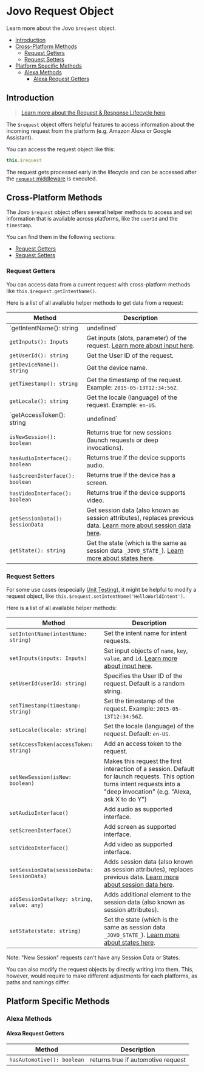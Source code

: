 # Jovo Request Object

Learn more about the Jovo `$request` object.

* [Introduction](#introduction)
* [Cross-Platform Methods](#cross-platform-methods)
   * [Request Getters](#request-getters)
   * [Request Setters](#request-setters)
* [Platform Specific Methods](#platform-specific-methods)
   * [Alexa Methods](#alexa-methods)
      * [Alexa Request Getters](#alexa-request-getters)

## Introduction

> [Learn more about the Request & Response Lifecycle here](./README.md '../').

The `$request` object offers helpful features to access information about the incoming request from the platform (e.g. Amazon Alexa or Google Assistant).

You can access the request object like this:

```javascript
this.$request
```

The request gets processed early in the lifecycle and can be accessed after the [`request` middleware](../../advanced-concepts/architecture.md '../architecture') is executed.


## Cross-Platform Methods

The Jovo `$request` object offers several helper methods to access and set information that is available across platforms, like the `userId` and the `timestamp`.

You can find them in the following sections:
* [Request Getters](#request-getters)
* [Request Setters](#request-setters)

### Request Getters

You can access data from a current request with cross-platform methods like `this.$request.getIntentName()`.

Here is a list of all available helper methods to get data from a request:

| Method        | Description        |
| ------------- |-------------|
| `getIntentName(): string | undefined` | Get the intent name for intent requests. `undefined` for launch requests. |
| `getInputs(): Inputs` | Get inputs (slots, parameter) of the request. [Learn more about input here](../routing/input.md '../routing/input'). |
| `getUserId(): string` | Get the User ID of the request. |
|`getDeviceName(): string`| Get the device name.|
| `getTimestamp(): string` | Get the timestamp of the request. Example: `2015-05-13T12:34:56Z`. |
| `getLocale(): string` | Get the locale (language) of the request. Example: `en-US`. |
| `getAccessToken(): string | undefined` | Get an access token to the request. |
| `isNewSession(): boolean` | Returns true for new sessions (launch requests or deep invocations). |
| `hasAudioInterface(): boolean` | Returns true if the device supports audio. |
| `hasScreenInterface(): boolean` | Returns true if the device has a screen. |
| `hasVideoInterface(): boolean` | Returns true if the device supports video. |
| `getSessionData(): SessionData` | Get session data (also known as session attributes), replaces previous data. [Learn more about session data here](../data#session-data '../data#session-data'). |
| `getState(): string` | Get the state (which is the same as session data `_JOVO_STATE_`). [Learn more about states here](../routing/states.md '../routing/states'). |

### Request Setters

For some use cases (especially [Unit Testing](../../testing/unit-testing.md '../unit-testing')), it might be helpful to modify a request object, like `this.$request.setIntentName('HelloWorldIntent')`.

Here is a list of all available helper methods:

| Method        | Description        |
| ------------- |-------------|
| `setIntentName(intentName: string)` | Set the intent name for intent requests. |
| `setInputs(inputs: Inputs)` | Set input objects of `name`, `key`, `value`, and `id`. [Learn more about input here](../routing/input.md '../routing/input'). |
| `setUserId(userId: string)` | Specifies the User ID of the request. Default is a random string. |
| `setTimestamp(timestamp: string)` | Set the timestamp of the request. Example: `2015-05-13T12:34:56Z`. |
| `setLocale(locale: string)` | Set the locale (language) of the request. Default: `en-US`. |
| `setAccessToken(accessToken: string)` | Add an access token to the request.  |
| `setNewSession(isNew: boolean)` | Makes this request the first interaction of a session. Default for launch requests. This option turns intent requests into a "deep invocation" (e.g. "Alexa, ask X to do Y") |
| `setAudioInterface()` | Add audio as supported interface. |
| `setScreenInterface()` | Add screen as supported interface. |
| `setVideoInterface()` | Add video as supported interface. |
| `setSessionData(sessionData: SessionData)` | Adds session data (also known as session attributes), replaces previous data. [Learn more about session data here](../data#session-data '../data#session-data'). |
| `addSessionData(key: string, value: any)` | Adds additional element to the session data (also known as session attributes). |
| `setState(state: string)` | Set the state (which is the same as session data `_JOVO_STATE_`). [Learn more about states here](../routing/states.md '../routing/states').  |

Note: "New Session" requests can't have any Session Data or States.

You can also modify the request objects by directly writing into them. This, however, would require to make different adjustments for each platforms, as paths and namings differ.

## Platform Specific Methods

### Alexa Methods

#### Alexa Request Getters

| Method        | Description        |
| ------------- |-------------|
| `hasAutomotive(): boolean` | returns true if automotive request |


<!--[metadata]: {"description": "Learn more about the Jovo $request object.",
		        "route": "requests-responses/request"}-->
